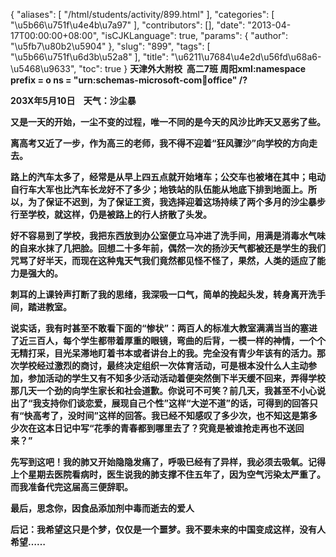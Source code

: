 {
    "aliases": [
        "/html/students/activity/899.html"
    ],
    "categories": [
        "\u5b66\u751f\u4e4b\u7a97"
    ],
    "contributors": [],
    "date": "2013-04-17T00:00:00+08:00",
    "isCJKLanguage": true,
    "params": {
        "author": "\u5fb7\u80b2\u5904"
    },
    "slug": "899",
    "tags": [
        "\u5b66\u751f\u6d3b\u52a8"
    ],
    "title": "\u6211\u7684\u4e2d\u56fd\u68a6-\u5468\u9633",
    "toc": true
}
**天津外大附校  高二7班 周阳xml:namespace prefix = o ns = "urn:schemas-microsoft-com:office:office" /?**

**203X年5月10日    天气：沙尘暴**

**又是一天的开始，一尘不变的过程，唯一不同的是今天的风沙比昨天又恶劣了些。**

**离高考又近了一步，作为高三的老师，我不得不迎着“狂风骤沙”向学校的方向走去。**

**路上的汽车太多了，经常是从早上四五点就开始堵车；公交车也被堵在其中；电动自行车大军也比汽车长龙好不了多少；地铁站的队伍能从地底下排到地面上。所以，为了保证不迟到，为了保证工资，我选择迎着这场持续了两个多月的沙尘暴步行至学校，就这样，仍是被路上的行人挤散了头发。**

**好不容易到了学校，我把东西放到办公室便立马冲进了洗手间，用满是消毒水气味的自来水抹了几把脸。回想二十多年前，偶然一次的扬沙天气都被还是学生的我们咒骂了好半天，而现在这种鬼天气我们竟然都见怪不怪了，果然，人类的适应了能力是强大的。**

**刺耳的上课铃声打断了我的思绪，我深吸一口气，简单的挽起头发，转身离开洗手间，踏进教室。**

**说实话，我有时甚至不敢看下面的“惨状”：两百人的标准大教室满满当当的塞进了近三百人，每个学生都带着厚重的眼镜，弯曲的后背，一模一样的神情，一个个无精打采，目光呆滞地盯着书本或者讲台上的我。完全没有青少年该有的活力。那次学校经过激烈的商讨，最终决定组织一次体育活动，可是根本没什么人主动参加，参加活动的学生又有不知多少活动活动着便突然倒下半天缓不回来，弄得学校那几天一个劲的向学生家长和社会道歉。你说可不可笑？前几天，我甚至不小心说出了“我支持你们谈恋爱，展现自己个性”这样“大逆不道”的话，可得到的回答只有“快高考了，没时间”这样的回答。我已经不知感叹了多少次，也不知这是第多少次在这本日记中写“花季的青春都到哪里去了？究竟是被谁抢走再也不送回来？”**

**先写到这吧！我的肺又开始隐隐发痛了，呼吸已经有了异样，我必须去吸氧。记得上个星期去医院看病时，医生说我的肺支撑不住五年了，因为空气污染太严重了。而我准备代完这届高三便辞职。**

**最后，思念你，因食品添加剂中毒而逝去的爱人**

**后记：我希望这只是个梦，仅仅是一个噩梦。我不要未来的中国变成这样，没有人希望……**

